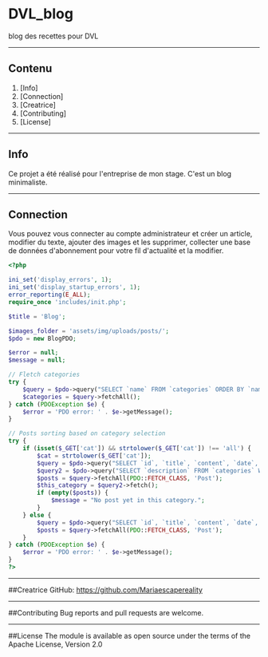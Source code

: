 # DVL_blog
blog des recettes pour DVL
_____________________________________________________________________________________________________________________________________________________________________________________________________________________
## Contenu
1. [Info]
2. [Connection]
3. [Creatrice]
4. [Contributing]
5. [License]
_____________________________________________________________________________________________________________________________________________________________________________________________________________________
## Info
Ce projet a été réalisé pour l'entreprise de mon stage. C'est un blog minimaliste.
_____________________________________________________________________________________________________________________________________________________________________________________________________________________
## Connection
Vous pouvez vous connecter au compte administrateur et créer un article, modifier du texte, ajouter des images et les supprimer, collecter une base de données d'abonnement pour votre fil d'actualité et la modifier.
```Php
<?php

ini_set('display_errors', 1);
ini_set('display_startup_errors', 1);
error_reporting(E_ALL);
require_once 'includes/init.php';

$title = 'Blog';

$images_folder = 'assets/img/uploads/posts/';
$pdo = new BlogPDO;

$error = null;
$message = null;

// Fletch categories
try {
    $query = $pdo->query("SELECT `name` FROM `categories` ORDER BY `name`");
    $categories = $query->fetchAll();
} catch (PDOException $e) {
    $error = 'PDO error: ' . $e->getMessage();
}

// Posts sorting based on category selection
try {
    if (isset($_GET['cat']) && strtolower($_GET['cat']) !== 'all') {
        $cat = strtolower($_GET['cat']);
        $query = $pdo->query("SELECT `id`, `title`, `content`, `date`, `category`, `featured_image` FROM `posts` WHERE `category` LIKE '" . $cat . "' ORDER BY `id` DESC");
        $query2 = $pdo->query("SELECT `description` FROM `categories` WHERE `name` LIKE '" . $cat . "'");
        $posts = $query->fetchAll(PDO::FETCH_CLASS, 'Post');
        $this_category = $query2->fetch();
        if (empty($posts)) {
            $message = "No post yet in this category.";
        }
    } else {
        $query = $pdo->query("SELECT `id`, `title`, `content`, `date`, `category`, `featured_image` FROM `posts` ORDER BY `id` DESC");
        $posts = $query->fetchAll(PDO::FETCH_CLASS, 'Post');
    }
} catch (PDOException $e) {
    $error = 'PDO error: ' . $e->getMessage();
}
?>
```
____________________________________________________________________________________________________________________________________________________________________________________________________________________________
##Creatrice
GitHub: https://github.com/Mariaescapereality
____________________________________________________________________________________________________________________________________________________________________________________________________________________________
##Contributing
Bug reports and pull requests are welcome.
____________________________________________________________________________________________________________________________________________________________________________________________________________________________
##License
The module is available as open source under the terms of the Apache License, Version 2.0
